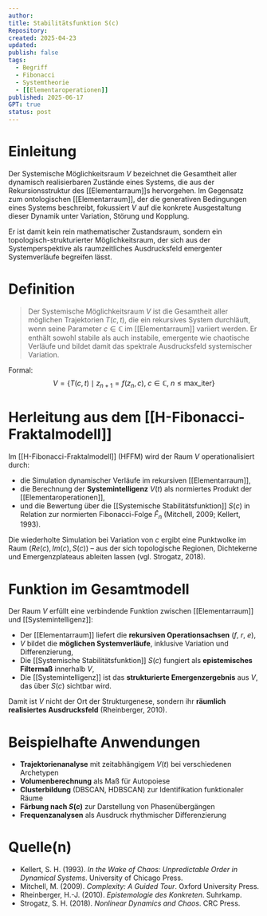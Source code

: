 ```yaml
---
author: 
title: Stabilitätsfunktion S(c)
Repository: 
created: 2025-04-23
updated: 
publish: false
tags:
  - Begriff
  - Fibonacci
  - Systemtheorie
  - [[Elementaroperationen]]
published: 2025-06-17
GPT: true
status: post
---
```


# Einleitung

Der Systemische Möglichkeitsraum $V$ bezeichnet die Gesamtheit aller dynamisch realisierbaren Zustände eines Systems, die aus der Rekursionsstruktur des [[Elementarraum]]s hervorgehen. Im Gegensatz zum ontologischen [[Elementarraum]], der die generativen Bedingungen eines Systems beschreibt, fokussiert $V$ auf die konkrete Ausgestaltung dieser Dynamik unter Variation, Störung und Kopplung. 

Er ist damit kein rein mathematischer Zustandsraum, sondern ein topologisch-strukturierter Möglichkeitsraum, der sich aus der Systemperspektive als raumzeitliches Ausdrucksfeld emergenter Systemverläufe begreifen lässt.

# Definition

> Der Systemische Möglichkeitsraum $V$ ist die Gesamtheit aller möglichen Trajektorien $T(c, t)$, die ein rekursives System durchläuft, wenn seine Parameter $c \in \mathbb{C}$ im [[Elementarraum]] variiert werden. Er enthält sowohl stabile als auch instabile, emergente wie chaotische Verläufe und bildet damit das spektrale Ausdrucksfeld systemischer Variation.

Formal:  
$$
V = \left\{ T(c, t) \mid z_{n+1} = f(z_n, c),\; c \in \mathbb{C},\; n \leq \text{max\_iter} \right\}
$$

# Herleitung aus dem [[H-Fibonacci-Fraktalmodell]]

Im [[H-Fibonacci-Fraktalmodell]] (HFFM) wird der Raum $V$ operationalisiert durch:

- die Simulation dynamischer Verläufe im rekursiven [[Elementarraum]],  
- die Berechnung der **Systemintelligenz** $V(t)$ als normiertes Produkt der [[Elementaroperationen]],  
- und die Bewertung über die [[Systemische Stabilitätsfunktion]] $S(c)$ in Relation zur normierten Fibonacci-Folge $\hat{F}_n$ (Mitchell, 2009; Kellert, 1993).

Die wiederholte Simulation bei Variation von $c$ ergibt eine Punktwolke im Raum $(Re(c), Im(c), S(c))$ – aus der sich topologische Regionen, Dichtekerne und Emergenzplateaus ableiten lassen (vgl. Strogatz, 2018).

# Funktion im Gesamtmodell

Der Raum $V$ erfüllt eine verbindende Funktion zwischen [[Elementarraum]] und [[Systemintelligenz]]:

- Der [[Elementarraum]] liefert die **rekursiven Operationsachsen** ($f$, $r$, $e$),
- $V$ bildet die **möglichen Systemverläufe**, inklusive Variation und Differenzierung,
- Die [[Systemische Stabilitätsfunktion]] $S(c)$ fungiert als **epistemisches Filtermaß** innerhalb $V$,
- Die [[Systemintelligenz]] ist das **strukturierte Emergenzergebnis** aus $V$, das über $S(c)$ sichtbar wird.

Damit ist $V$ nicht der Ort der Strukturgenese, sondern ihr **räumlich realisiertes Ausdrucksfeld** (Rheinberger, 2010).

# Beispielhafte Anwendungen

- **Trajektorienanalyse** mit zeitabhängigem $V(t)$ bei verschiedenen Archetypen  
- **Volumenberechnung** als Maß für Autopoiese  
- **Clusterbildung** (DBSCAN, HDBSCAN) zur Identifikation funktionaler Räume  
- **Färbung nach $S(c)$** zur Darstellung von Phasenübergängen  
- **Frequenzanalysen** als Ausdruck rhythmischer Differenzierung

# Quelle(n)

- Kellert, S. H. (1993). *In the Wake of Chaos: Unpredictable Order in Dynamical Systems*. University of Chicago Press.  
- Mitchell, M. (2009). *Complexity: A Guided Tour*. Oxford University Press.  
- Rheinberger, H.-J. (2010). *Epistemologie des Konkreten*. Suhrkamp.  
- Strogatz, S. H. (2018). *Nonlinear Dynamics and Chaos*. CRC Press.

